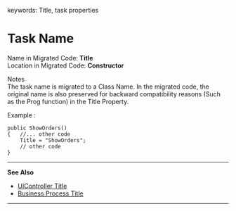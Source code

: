 ﻿keywords: Title, task properties
# Task Name

Name in Migrated Code: **Title**   
Location in Migrated Code: **Constructor**  

Notes  
  The task name is migrated to a Class Name. In the migrated code, the original name is also preserved for backward compatibility reasons (Such as the Prog function) in the Title Property.

Example :
```csdiff
public ShowOrders()
{   //... other code
    Title = "ShowOrders";
    // other code
}
```
---
**See Also**

* [UIController Title ](http://www.fireflymigration.com/reference/html/P_Firefly_Box_UIController_Title.htm)
* [Business Process Title](http://www.fireflymigration.com/reference/html/P_Firefly_Box_BusinessProcess_Title.htm)

--- 